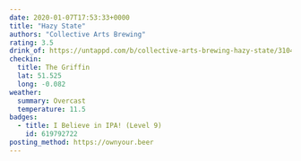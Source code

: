 ```yaml
---
date: 2020-01-07T17:53:33+0000
title: "Hazy State"
authors: "Collective Arts Brewing"
rating: 3.5
drink_of: https://untappd.com/b/collective-arts-brewing-hazy-state/3104704
checkin:
  title: The Griffin
  lat: 51.525
  long: -0.082
weather:
  summary: Overcast
  temperature: 11.5
badges:
  - title: I Believe in IPA! (Level 9)
    id: 619792722
posting_method: https://ownyour.beer
---
```

